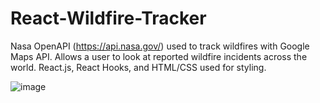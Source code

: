 # React-Wildfire-Tracker
Nasa OpenAPI (https://api.nasa.gov/) used to track wildfires with Google Maps API.  Allows a user to look at reported wildfire incidents across the world. 
React.js, React Hooks, and HTML/CSS used for styling.



![image](https://user-images.githubusercontent.com/24422068/139947735-38778c46-043a-4faf-ab5a-49329a108d55.png)

